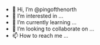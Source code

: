 - 👋 Hi, I’m @pingofthenorth
- 👀 I’m interested in ...
- 🌱 I’m currently learning ...
- 💞️ I’m looking to collaborate on ...
- 📫 How to reach me ...

<!---
pingofthenorth/pingofthenorth is a ✨ special ✨ repository because its `README.md` (this file) appears on your GitHub profile.
You can click the Preview link to take a look at your changes.
--->
